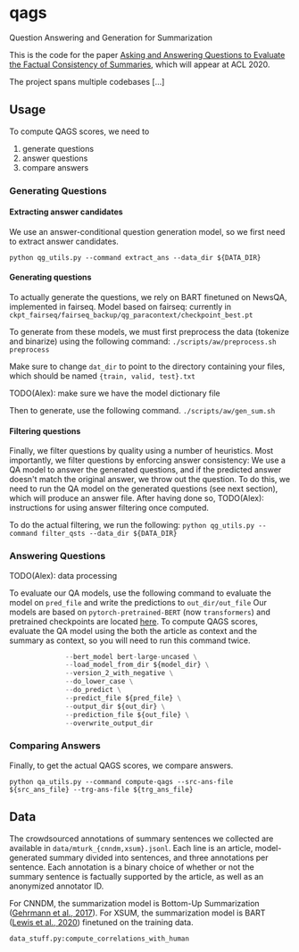 # qags
Question Answering and Generation for Summarization

This is the code for the paper [Asking and Answering Questions to Evaluate the Factual Consistency of Summaries](https://arxiv.org/abs/2004.04228), which will appear at ACL 2020.

The project spans multiple codebases [...]



## Usage

To compute QAGS scores, we need to

1. generate questions
2. answer questions
3. compare answers


### Generating Questions


#### Extracting answer candidates

We use an answer-conditional question generation model, so we first need to extract answer candidates.

```python qg_utils.py --command extract_ans --data_dir ${DATA_DIR}```

#### Generating questions

To actually generate the questions, we rely on BART finetuned on NewsQA, implemented in fairseq.
Model based on fairseq: currently in `ckpt_fairseq/fairseq_backup/qg_paracontext/checkpoint_best.pt`

To generate from these models, we must first preprocess the data (tokenize and binarize) using the following command:
```./scripts/aw/preprocess.sh preprocess```

Make sure to change `dat_dir` to point to the directory containing your files, which should be named `{train, valid, test}.txt`

TODO(Alex): make sure we have the model dictionary file

Then to generate, use the following command.
```./scripts/aw/gen_sum.sh```

#### Filtering questions

Finally, we filter questions by quality using a number of heuristics.
Most importantly, we filter questions by enforcing answer consistency: 
We use a QA model to answer the generated questions, and if the predicted answer doesn't match the original answer, we throw out the question.
To do this, we need to run the QA model on the generated questions (see next section), which will produce an answer file.
After having done so, TODO(Alex): instructions for using answer filtering once computed.

To do the actual filtering, we run the following:
```python qg_utils.py --command filter_qsts --data_dir ${DATA_DIR}```


### Answering Questions

TODO(Alex): data processing

To evaluate our QA models, use the following command to evaluate the model on `pred_file` and write the predictions to `out_dir/out_file`
Our models are based on `pytorch-pretrained-BERT` (now `transformers`) and pretrained checkpoints are located [here](TODO).
To compute QAGS scores, evaluate the QA model using the both the article as context and the summary as context, so you will need to run this command twice.

```python finetune_pt_squad.py \
              --bert_model bert-large-uncased \
              --load_model_from_dir ${model_dir} \
              --version_2_with_negative \
              --do_lower_case \
              --do_predict \
              --predict_file ${pred_file} \
              --output_dir ${out_dir} \
              --prediction_file ${out_file} \
              --overwrite_output_dir
 ```


### Comparing Answers

Finally, to get the actual QAGS scores, we compare answers.

```python qa_utils.py --command compute-qags --src-ans-file ${src_ans_file} --trg-ans-file ${trg_ans_file}```



## Data

The crowdsourced annotations of summary sentences we collected are available in `data/mturk_{cnndm,xsum}.jsonl`.
Each line is an article, model-generated summary divided into sentences, and three annotations per sentence.
Each annotation is a binary choice of whether or not the summary sentence is factually supported by the article, 
as well as an anonymized annotator ID.

For CNNDM, the summarization model is Bottom-Up Summarization ([Gehrmann et al., 2017](https://arxiv.org/abs/1808.10792)).
For XSUM, the summarization model is BART ([Lewis et al., 2020](https://arxiv.org/abs/1910.13461)) finetuned on the training data.

```data_stuff.py:compute_correlations_with_human```
